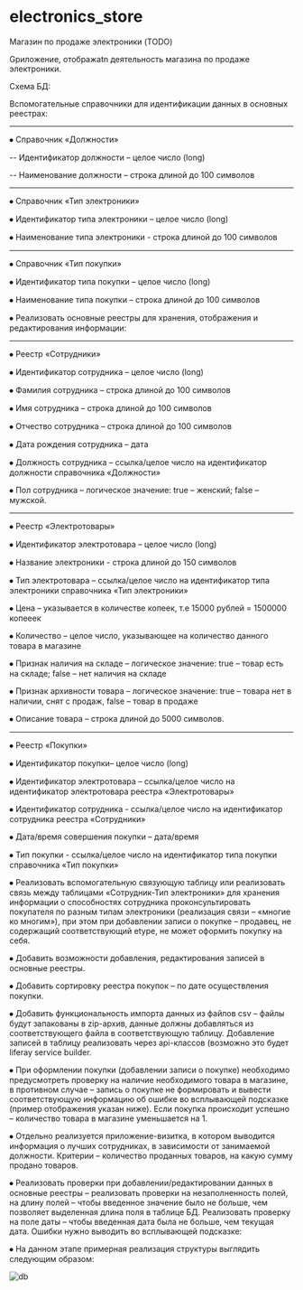 # electronics_store
Магазин по продаже электроники (TODO)

Gриложение, отображаtn деятельность магазина по продаже электроники.


Схема БД:

Вспомогательные справочники для идентификации данных в основных реестрах:


--------------------------------------

⦁	Справочник «Должности»

--	Идентификатор должности – целое число (long)

--	Наименование должности – строка длиной до 100 символов

--------------------------------------

⦁	Справочник «Тип электроники»

⦁	Идентификатор типа электроники – целое число (long)

⦁	Наименование типа электроники - строка длиной до 100 символов

--------------------------------------

⦁	Справочник «Тип покупки»

⦁	Идентификатор типа покупки – целое число (long)

⦁	Наименование типа покупки – строка длиной до 100 символов

⦁	Реализовать основные реестры для хранения, отображения и редактирования информации:

--------------------------------------

⦁	Реестр «Сотрудники»

⦁	Идентификатор сотрудника – целое число (long)

⦁	Фамилия сотрудника – строка длиной до 100 символов

⦁	Имя сотрудника – строка длиной до 100 символов

⦁	Отчество сотрудника – строка длиной до 100 символов

⦁	Дата рождения сотрудника – дата

⦁	Должность сотрудника – ссылка/целое число на идентификатор должности справочника «Должности» 

⦁	Пол сотрудника – логическое значение: true – женский; false – мужской.

--------------------------------------
⦁	Реестр «Электротовары»

⦁	Идентификатор электротовара – целое число (long)

⦁	Название электроники - строка длиной до 150 символов

⦁	Тип электротовара – ссылка/целое число на идентификатор типа электроники справочника «Тип электроники»

⦁	Цена – указывается в количестве копеек, т.е 15000 рублей = 1500000 копееек

⦁	Количество – целое число, указывающее на количество данного товара в магазине

⦁	Признак наличия на складе – логическое значение: true – товар есть на складе; false – нет наличия на складе

⦁	Признак архивности товара – логическое значение: true – товара нет в наличии, снят с продаж, false – товар в продаже

⦁	Описание товара – строка длиной до 5000 символов.

--------------------------------------

⦁	Реестр «Покупки»

⦁	Идентификатор покупки– целое число (long)

⦁	Идентификатор электротовара – ссылка/целое число на идентификатор электротовара реестра «Электротовары»

⦁	Идентификатор сотрудника - ссылка/целое число на идентификатор сотрудника реестра «Сотрудники»

⦁	Дата/время совершения покупки – дата/время

⦁	Тип покупки - ссылка/целое число на идентификатор типа покупки справочника «Тип покупки»

⦁	Реализовать вспомогательную связующую таблицу или реализовать связь между таблицами «Сотрудник-Тип электроники» для хранения информации о способностях 
сотрудника проконсультировать покупателя по разным типам электроники (реализация связи – «многие ко многим»), при этом при добавлении записи о покупке – продавец, не содержащий соответствующий etype, не может оформить покупку на себя.

⦁	Добавить возможности добавления, редактирования записей в основные реестры. 

⦁	Добавить сортировку реестра покупок – по дате осуществления покупки.

⦁	Добавить функциональность импорта данных из файлов csv – файлы будут запакованы в zip-архив, данные должны добавляться из соответствующего файла в соответствующую таблицу. Добавление записей в таблицу реализовать через api-классов  (возможно это будет liferay service builder.

⦁	При оформлении покупки (добавлении записи о покупке) необходимо предусмотреть проверку на наличие необходимого товара в магазине, в противном случае – запись о покупке не формировать и вывести соответствующую информацию об ошибке во всплывающей подсказке (пример отображения указан ниже). Если покупка происходит успешно – количество товара в магазине уменьшается на 1.

⦁	Отдельно реализуется приложение-визитка, в котором выводится информация о лучших сотрудниках, в зависимости от занимаемой должности. Критерии – количество проданных товаров, на какую сумму продано товаров.

⦁	Реализовать проверки при добавлении/редактировании данных в основные реестры – реализовать проверки на незаполненность полей, на длину полей – чтобы введенное значение было не больше, чем позволяет выделенная длина поля в таблице БД. Реализовать проверку на поле даты – чтобы введенная дата была не больше, чем текущая дата. Ошибки нужно выводить во всплывающей подсказке:
 
	
⦁	На данном этапе примерная реализация структуры выглядить следующим образом:


![db](https://user-images.githubusercontent.com/110556919/230440770-e9138e09-2355-4c19-b3ce-60a515191cc6.jpg)

